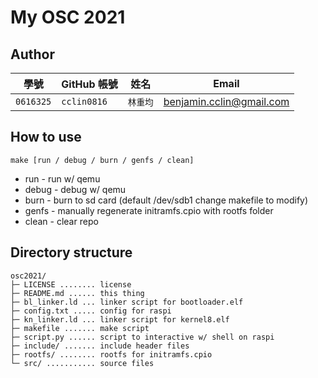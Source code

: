 # My OSC 2021

## Author

| 學號 | GitHub 帳號 | 姓名 | Email |
| --- | ----------- | --- | --- |
|`0616325`| `cclin0816` | `林重均` | benjamin.cclin@gmail.com |


## How to use

```
make [run / debug / burn / genfs / clean]
```

* run - run w/ qemu
* debug - debug w/ qemu
* burn - burn to sd card (default /dev/sdb1 change makefile to modify)
* genfs - manually regenerate initramfs.cpio with rootfs folder
* clean - clear repo

## Directory structure
```
osc2021/
├─ LICENSE ........ license
├─ README.md ...... this thing
├─ bl_linker.ld ... linker script for bootloader.elf
├─ config.txt ..... config for raspi
├─ kn_linker.ld ... linker script for kernel8.elf
├─ makefile ....... make script
├─ script.py ...... script to interactive w/ shell on raspi
├─ include/ ....... include header files
├─ rootfs/ ........ rootfs for initramfs.cpio
└─ src/ ........... source files
  ```